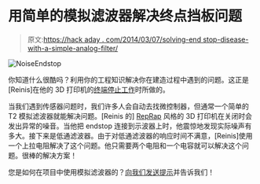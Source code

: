 # 用简单的模拟滤波器解决终点挡板问题

> 原文:[https://hack aday . com/2014/03/07/solving-end stop-disease-with-a-simple-analog-filter/](https://hackaday.com/2014/03/07/solving-endstop-woes-with-a-simple-analog-filter/)

![NoiseEndstop](../Images/791466a5b39095386d6ccda870c2633c.png)

你知道什么很酷吗？利用你的工程知识解决你在建造过程中遇到的问题。这正是[Reinis]在他的 3D 打印机的[终端停止工作](http://wot.lv/combating-endstop-noise-on-a-reprap.html)时所做的。

当我们遇到传感器问题时，我们许多人会自动去找微控制器，但通常一个简单的 T2 模拟滤波器就能解决问题。[Reinis 的] [RepRap](http://reprap.org/wiki/RepRap) 风格的 3D 打印机在关闭时会发出异常的噪音。当他把 endstop 连接到示波器上时，他震惊地发现实际噪声有多大。接下来是低通滤波器。由于对低通滤波器的响应时间不满意，[Reinis]使用一个上拉电阻解决了这个问题。他只需要两个电阻和一个电容就可以解决这个问题。很棒的解决方案！

您是如何在项目中使用模拟滤波器的？[向我们发送提示](http://hackaday.com/contact-hack-a-day/)并告诉我们！